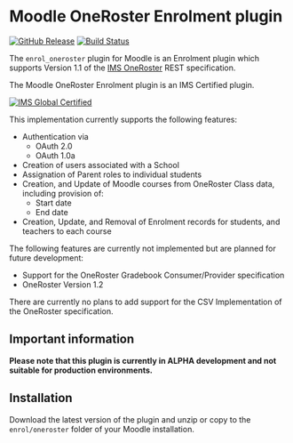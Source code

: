 # Moodle OneRoster Enrolment plugin
[![GitHub Release](https://img.shields.io/github/release/dobedobedoh/moodle-enrol_oneroster.svg)](https://github.com/dobedobedoh//moodle-enrol_oneroster/releases)
[![Build Status](https://travis-ci.org/moodlehq/moodle-enrol_oneroster.svg?branch=main)](https://travis-ci.org/moodlehq/moodle-enrol_oneroster)

The `enrol_oneroster` plugin for Moodle is an Enrolment plugin which supports Version 1.1 of the [IMS OneRoster](https://www.imsglobal.org/activity/onerosterlis) REST specification.

The Moodle OneRoster Enrolment plugin is an IMS Certified plugin.

[![IMS Global Certified](https://www.imsglobal.org/sites/default/files/IMSconformancelogoREG.png)](https://www.imscert.org)

This implementation currently supports the following features:

- Authentication via
  - OAuth 2.0
  - OAuth 1.0a
- Creation of users associated with a School
- Assignation of Parent roles to individual students
- Creation, and Update of Moodle courses from OneRoster Class data, including provision of:
  - Start date
  - End date
- Creation, Update, and Removal of Enrolment records for students, and teachers to each course

The following features are currently not implemented but are planned for future development:

- Support for the OneRoster Gradebook Consumer/Provider specification
- OneRoster Version 1.2

There are currently no plans to add support for the CSV Implementation of the OneRoster specification.

## Important information

**Please note that this plugin is currently in ALPHA development and not suitable for production environments.**

## Installation

Download the latest version of the plugin and unzip or copy to the `enrol/oneroster` folder of your Moodle installation.
